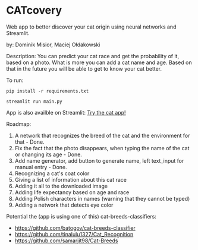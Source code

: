 # CATcovery  
Web app to better discover your cat origin using neural networks and Streamlit.
  
by: Dominik Misior, Maciej Ołdakowski
  
Description:
You can predict your cat race and get the probability of it, based on a photo. 
What is more you can add a cat name and age. Based on that in the future you will be able to get to know your cat better.

To run:
```
pip install -r requirements.txt
```
```
streamlit run main.py
```
App is also availble on Streamlit:
[Try the cat app!](https://maciej-ol-catcovery-main-ob331h.streamlit.app/)


Roadmap:
1. A network that recognizes the breed of the cat and the environment for that - Done. 
2. Fix the fact that the photo disappears, when typing the name of the cat or changing its age - Done. 
3. Add name generator, add button to generate name, left text_input for manual entry - Done.
4. Recognizing a cat's coat color
5. Giving a list of information about this cat race
6. Adding it all to the downloaded image
7. Adding life expectancy based on age and race
8. Adding Polish characters in names (warning that they cannot be typed)
9. Adding a network that detects eye color

Potential the (app is using one of this) cat-breeds-classifiers:
- https://github.com/batogov/cat-breeds-classifier
- https://github.com/tinalulu1327/Cat_Recognition
- https://github.com/samarjit98/Cat-Breeds
